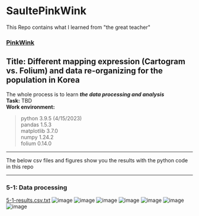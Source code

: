 # SaultePinkWink
This Repo contains what I learned from "the great teacher" 
### [PinkWink](https://github.com/PinkWink)
## Title: Different mapping expression (Cartogram vs. Folium) and data re-organizing for the population in Korea
The whole process is to learn _**the data processing and analysis**_
<br/>**Task:** TBD
<br/>**Work environment:** 
> python 3.9.5 (4/15/2023)
<br/>pandas 1.5.3 
<br/>matplotlib 3.7.0
<br/>numpy 1.24.2
<br/>folium 0.14.0
***
The below csv files and figures show you the results with the python code in this repo
***
### 5-1: Data processing
[5-1-results.csv.txt](https://github.com/JohnkeyLee/SaultePinkWink-chapter5/files/11299115/5-1-results.csv.txt)
![image](https://user-images.githubusercontent.com/103592307/233731283-ba2aa0ff-062c-4658-a6f4-02d1e1f87aa2.png)
![image](https://user-images.githubusercontent.com/103592307/233731371-61d93872-281b-4ac0-86e6-32584832bef7.png)
![image](https://user-images.githubusercontent.com/103592307/233731420-cf9b2c62-53c7-4b47-ba44-59513acc3ab4.png)
![image](https://user-images.githubusercontent.com/103592307/233731465-63894af8-ac09-4ca7-b9ac-8591b614deab.png)
![image](https://user-images.githubusercontent.com/103592307/233731506-a3403a79-bdcc-4ecc-8b35-eb67efc6d497.png)
![image](https://user-images.githubusercontent.com/103592307/233731573-543fa6e3-5b86-4d22-9eb8-f3c263f90b68.png)
![image](https://user-images.githubusercontent.com/103592307/233731632-186439a0-6dce-44b0-ace4-a150f39f9d1e.png)
